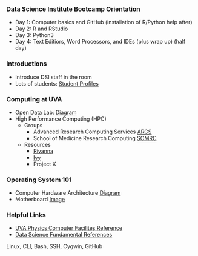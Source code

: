 ### Data Science Institute Bootcamp Orientation
* Day 1: Computer basics and GitHub (installation of R/Python help after)
* Day 2: R and RStudio
* Day 3: Python3
* Day 4: Text Editiors, Word Processors, and IDEs (plus wrap up) (half day)

### Introductions
* Introduce DSI staff in the room
* Lots of students: [Student Profiles](https://dsi.virginia.edu/people/students)

### Computing at UVA
* Open Data Lab: [Diagram](https://docs.google.com/presentation/d/1r5UxKIqBHzVH0akjXDmcB86u3pWjk4zIbsPCP4twGI4/edit#slide=id.p)
* High Performance Computing (HPC)
  * Groups
    * Advanced Research Computing Services [ARCS](https://arcs.virginia.edu/)
    * School of Medicine Research Computing [SOMRC](https://somrc.virginia.edu/)
  * Resources
    * [Rivanna](https://arcs.virginia.edu/rivanna)
    * [Ivy](https://somrc.virginia.edu/userinfo/ivy/)
    * Project X

### Operating System 101
* Computer Hardware Architecture [Diagram](https://github.com/UVA-DSI/2018-bootcamp/blob/master/intro-general-tools/computer_hardware_diagram.png)
* Motherboard [Image](https://github.com/UVA-DSI/2018-bootcamp/blob/master/intro-general-tools/motherboard.jpg)

### Helpful Links
* [UVA Physics Computer Facilites Reference](http://galileo.phys.virginia.edu/compfac/courses/)
* [Data Science Fundamental References](https://github.com/alonzi/fundamentals)


Linux, CLI, Bash, SSH, Cygwin, GitHub
